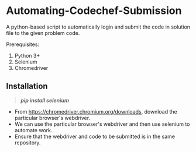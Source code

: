 # Automating-Codechef-Submission

A python-based script to automatically login and submit the code in solution file to the given problem code.

Prerequisites:

1. Python 3+ 
2. Selenium 
3. Chromedriver

## Installation

> ***pip install selenium***

* From https://chromedriver.chromium.org/downloads, download the particular browser's webdriver.
* We can use the particular browser's webdriver and then use selenium to automate work.
* Ensure that the webdriver and code to be submitted is in the same repository.
